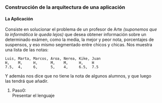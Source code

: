### Construcción de la arquitectura de una aplicación  
  

#### La Aplicación  
Consiste en solucionar el problema de un profesor de Arte _(suponemos que la informática le queda lejos)_ que desea obtener información sobre un determinado exámen, como la media, la mejor y peor nota, porcentajes de suspensos, y eso mismo segmentado entre chicos y chicas.
Nos muestra una lista de las notas:
```
Luis, Marta, Marcos, Aroa, Nerea, Kike, Juan
H,    M,     H,      M,    M,     H,    H
7.5,  4,     6,      5,    4,     6.5,  7.5 
```
Y además nos dice que no tiene la nota de algunos alumnos, y que luego las tendrá que añadir.

1. Paso0:  
    Presentar el lenguaje 
